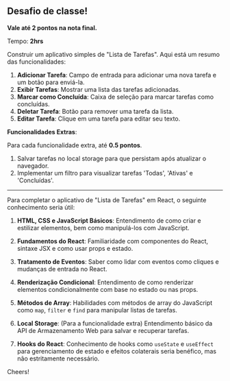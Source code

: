 ## Desafio de classe!

**Vale até 2 pontos na nota final.**

Tempo: **2hrs**

Construir um aplicativo simples de "Lista de Tarefas". Aqui está um resumo das funcionalidades:

1. **Adicionar Tarefa**: Campo de entrada para adicionar uma nova tarefa e um botão para enviá-la.
2. **Exibir Tarefas**: Mostrar uma lista das tarefas adicionadas.
3. **Marcar como Concluída**: Caixa de seleção para marcar tarefas como concluídas.
4. **Deletar Tarefa**: Botão para remover uma tarefa da lista.
5. **Editar Tarefa**: Clique em uma tarefa para editar seu texto.

**Funcionalidades Extras**:

Para cada funcionalidade extra, até **0.5 pontos**.

1. Salvar tarefas no local storage para que persistam após atualizar o navegador.
2. Implementar um filtro para visualizar tarefas 'Todas', 'Ativas' e 'Concluídas'.

------------------------------------

Para completar o aplicativo de "Lista de Tarefas" em React, o seguinte conhecimento seria útil:

1. **HTML, CSS e JavaScript Básicos**: Entendimento de como criar e estilizar elementos, bem como manipulá-los com JavaScript.

2. **Fundamentos do React**: Familiaridade com componentes do React, sintaxe JSX e como usar props e estado.

3. **Tratamento de Eventos**: Saber como lidar com eventos como cliques e mudanças de entrada no React.

4. **Renderização Condicional**: Entendimento de como renderizar elementos condicionalmente com base no estado ou nas props.

5. **Métodos de Array**: Habilidades com métodos de array do JavaScript como `map`, `filter` e `find` para manipular listas de tarefas.

6. **Local Storage**: (Para a funcionalidade extra) Entendimento básico da API de Armazenamento Web para salvar e recuperar tarefas.

7. **Hooks do React**: Conhecimento de hooks como `useState` e `useEffect` para gerenciamento de estado e efeitos colaterais seria benéfico, mas não estritamente necessário.


Cheers!

